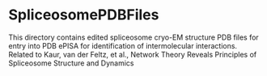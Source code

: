 # SpliceosomePDBFiles
This directory contains edited spliceosome cryo-EM structure PDB files for entry into PDB ePISA for identification of intermolecular interactions. Related to Kaur, van der Feltz, et al., Network Theory Reveals Principles of Spliceosome Structure and Dynamics
